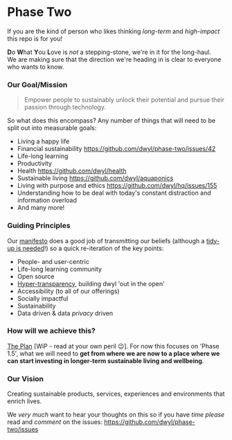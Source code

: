 # Phase Two

If you are the kind of person who likes thinking _long-term_ and _high-impact_
this repo is for you!

**D**o **W**hat **Y**ou **L**ove is _not_ a stepping-stone, we're in it for the long-haul. <br />
We are making sure that the direction we're heading in is clear to everyone who wants to know.

### Our Goal/Mission

> Empower people to sustainably unlock their potential and pursue their passion through technology.

So what does this encompass? Any number of things that will need to be split out into measurable goals:
+ Living a happy life
+ Financial sustainability https://github.com/dwyl/phase-two/issues/42
+ Life-long learning
+ Productivity
+ Health https://github.com/dwyl/health
+ Sustainable living https://github.com/dwyl/aquaponics
+ Living with purpose and ethics https://github.com/dwyl/hq/issues/155
+ Understanding how to be deal with today's constant distraction and information overload
+ And many more!

### Guiding Principles
Our [manifesto](https://github.com/dwyl/start-here/blob/master/manifesto.md) does a good job of transmitting our beliefs (although a [tidy-up is needed](https://github.com/dwyl/start-here/issues/80)!) so a quick re-iteration of the key points:
+ People- and user-centric
+ Life-long learning community
+ Open source
+ [Hyper-transparency](https://github.com/dwyl/hq/issues/140), building dwyl 'out in the open'
+ Accessibility (to all of our offerings)
+ Socially impactful
+ Sustainability
+ Data driven & data *privacy* driven

### How will we achieve this?
[The Plan](/plan.md) [WiP - read at your own peril :wink:]. For now this
focuses on 'Phase 1.5', what we will need to **get from where we are now to a
place where we can start investing in longer-term sustainable living and wellbeing**.

### Our Vision
Creating sustainable products, services, experiences and environments that enrich lives.


We _very much_ want to hear your thoughts on this so if you have _time_
_please_ read and _comment_ on the issues:
https://github.com/dwyl/phase-two/issues
